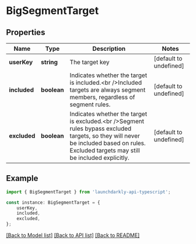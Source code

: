 # BigSegmentTarget


## Properties

Name | Type | Description | Notes
------------ | ------------- | ------------- | -------------
**userKey** | **string** | The target key | [default to undefined]
**included** | **boolean** | Indicates whether the target is included.&lt;br /&gt;Included targets are always segment members, regardless of segment rules. | [default to undefined]
**excluded** | **boolean** | Indicates whether the target is excluded.&lt;br /&gt;Segment rules bypass excluded targets, so they will never be included based on rules. Excluded targets may still be included explicitly. | [default to undefined]

## Example

```typescript
import { BigSegmentTarget } from 'launchdarkly-api-typescript';

const instance: BigSegmentTarget = {
    userKey,
    included,
    excluded,
};
```

[[Back to Model list]](../README.md#documentation-for-models) [[Back to API list]](../README.md#documentation-for-api-endpoints) [[Back to README]](../README.md)
